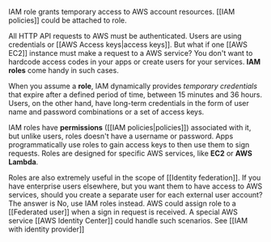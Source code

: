 IAM role grants temporary access to AWS account resources. [[IAM policies]] could be attached to role.

All HTTP API requests to AWS must be authenticated. Users are using credentials or [[AWS Access keys|access keys]]. But what if one [[AWS EC2]] instance must make a request to a AWS service? You don't want to hardcode access codes in your apps or create users for your services. **IAM roles** come handy in such cases.

When you assume a **role**, IAM dynamically provides *temporary credentials* that expire after a defined period of time, between 15 minutes and 36 hours. Users, on the other hand, have long-term credentials in the form of user name and password combinations or a set of access keys.

IAM roles have **permissions** ([[IAM policies|policies]]) associated with it, but unlike users, roles doesn't have a username or password. Apps programmatically use roles to gain access keys to then use them to sign requests. Roles are designed for specific AWS services, like **EC2** or **AWS Lambda**.

Roles are also extremely useful in the scope of [[Identity federation]]. If you have enterprise users elsewhere, but you want them to have access to AWS services, should you create a separate user for each external user account? The answer is No, use IAM roles instead. AWS could assign role to a [[Federated user]] when a sign in request is received. A special AWS service [[AWS Identity Center]] could handle such scenarios. See [[IAM with identity provider]]